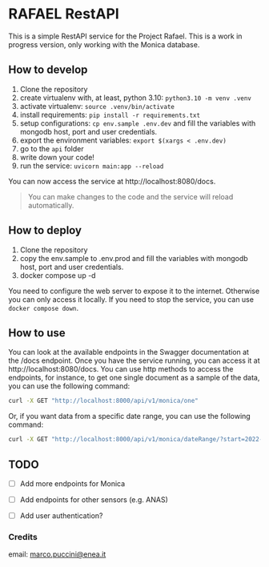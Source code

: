 # RAFAEL RestAPI 
This is a simple RestAPI service for the Project Rafael. This is a work in progress version, only working with the Monica database.


## How to develop
1. Clone the repository
2. create virtualenv with, at least, python 3.10: `python3.10 -m venv .venv`
3. activate virtualenv: `source .venv/bin/activate`
4. install requirements: `pip install -r requirements.txt`
5. setup configurations: `cp env.sample .env.dev` and fill the variables with mongodb host, port and user credentials.
6. export the environment variables: `export $(xargs < .env.dev)`
7. go to the `api` folder
8. write down your code!
9. run the service: `uvicorn main:app --reload`
   
You can now access the service at http://localhost:8080/docs. 
> You can make changes to the code and the service will reload automatically.


## How to deploy
1. Clone the repository
2. copy the env.sample to .env.prod and fill the variables with mongodb host, port and user credentials.
3. docker compose up -d

You need to configure the web server to expose it to the internet. Otherwise you can only access it locally.
If you need to stop the service, you can use `docker compose down`.


## How to use
You can look at the available endpoints in the Swagger documentation at the /docs endpoint. Once you have the service running, you can access it at http://localhost:8080/docs. You can use http methods to access the endpoints, for instance, to get one single document as a sample of the data, you can use the following command:

```bash
curl -X GET "http://localhost:8000/api/v1/monica/one" 
```
Or, if you want data from a specific date range, you can use the following command:

```bash
curl -X GET "http://localhost:8000/api/v1/monica/dateRange/?start=2022-02-23&end=2022-02-24" 
```


## TODO
- [ ] Add more endpoints for Monica
- [ ] Add endpoints for other sensors (e.g. ANAS)
- [ ] Add user authentication?



### Credits
email: [marco.puccini@enea.it](marco.puccini@enea.it)